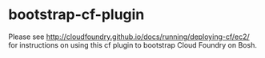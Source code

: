 bootstrap-cf-plugin
====================

Please see http://cloudfoundry.github.io/docs/running/deploying-cf/ec2/ for instructions on using this cf plugin to bootstrap Cloud Foundry on Bosh.
